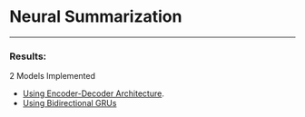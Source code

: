# Neural Summarization
---

### Results:
2 Models Implemented
* <a href='https://github.com/ramkishore07s/NLP-Project-Summarisation/blob/master/NeuralModels/EncoderDecoder/Readme.md'>Using Encoder-Decoder Architecture</a>.
* <a href='https://github.com/ramkishore07s/NLP-Project-Summarisation/blob/master/NeuralModels/Bi-GRU/Readme.md'>Using Bidirectional GRUs</a>
